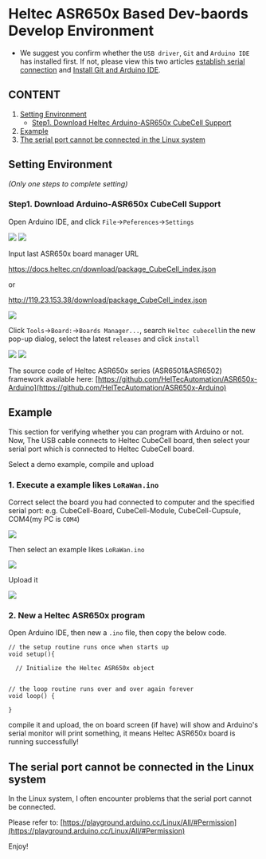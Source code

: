 # Heltec ASR650x Based Dev-baords Develop Environment

- We suggest you confirm whether the `USB driver`, `Git` and `Arduino IDE` has installed first. If not, please view this two articles [establish serial connection](/en/user_manual/establish_serial_connection) and [Install Git and Arduino IDE](/en/user_manual/how_to_install_git_and_arduino).

## CONTENT

1. [Setting Environment](#setting-environment)
   - [Step1. Download Heltec Arduino-ASR650x CubeCell Support](#step1-download-arduino-asr650x-cubecell-support)
2. [Example](#example)
3. [The serial port cannot be connected in the Linux system](#the-serial-port-cannot-be-connected-in-the-linux-system)

## Setting Environment

*(Only one steps to complete setting)*

### Step1. Download Arduino-ASR650x CubeCell Support

Open Arduino IDE, and click `File`->`Peferences`->`Settings`

<img src="img/how_to_install_ASR650x_Arduino/01.png">

<img src="img/how_to_install_ASR650x_Arduino/02.png">

Input last ASR650x board manager URL

https://docs.heltec.cn/download/package_CubeCell_index.json

or

http://119.23.153.38/download/package_CubeCell_index.json



<img src="img/how_to_install_ASR650x_Arduino/03.png">

Click `Tools`->`Board:`->`Boards Manager...`, search `Heltec cubecell`in the new pop-up dialog, select the latest `releases` and  click `install`

<img src="img/how_to_install_ASR650x_Arduino/04.png">

<img src="img/how_to_install_ASR650x_Arduino/05.png">

The source code of Heltec ASR650x series (ASR6501&ASR6502) framework available here: [https://github.com/HelTecAutomation/ASR650x-Arduino](https://github.com/HelTecAutomation/ASR650x-Arduino)


## Example

This section for verifying whether you can program with Arduino or not. Now, The USB cable connects to Heltec CubeCell board, then select your serial port which is connected to Heltec CubeCell board.

Select a demo example, compile and upload

### 1. Execute a example likes `LoRaWan.ino`

Correct select the board you had connected to computer and the specified serial port: e.g. CubeCell-Board, CubeCell-Module, CubeCell-Cupsule, COM4(my PC is `COM4`)

<img src="img/how_to_install_ASR650x_Arduino/06.png">

Then select an example likes `LoRaWan.ino`

<img src="img/how_to_install_ASR650x_Arduino/07.png">

Upload it

<img src="img/how_to_install_ASR650x_Arduino/08.png">

### 2. New a Heltec ASR650x program

Open Arduino IDE, then new a `.ino` file, then copy the below code.

```arduino
// the setup routine runs once when starts up
void setup(){

  // Initialize the Heltec ASR650x object


// the loop routine runs over and over again forever
void loop() {

}
```

compile it and upload, the on board screen (if have) will show and Arduino's serial monitor will print something, it means Heltec ASR650x board is running successfully!
## The serial port cannot be connected in the Linux system
In the Linux system, I often encounter problems that the serial port cannot be connected.

Please refer to:
[https://playground.arduino.cc/Linux/All/#Permission](https://playground.arduino.cc/Linux/All/#Permission)

Enjoy!

